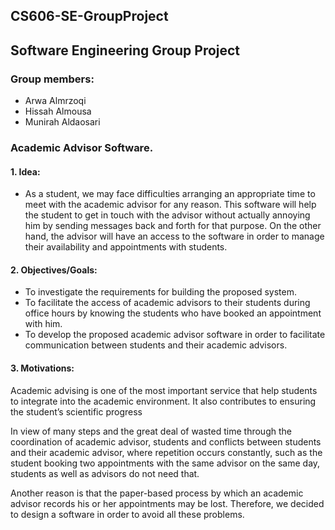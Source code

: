 ## CS606-SE-GroupProject
## Software Engineering Group Project 

### Group members: 
- Arwa Almrzoqi			
- Hissah Almousa			
- Munirah Aldaosari			


### Academic Advisor Software. 

#### 1. Idea: 
- As a student, we may face difficulties arranging an appropriate time to meet with the academic advisor for any reason. This software will help the student to get 		in touch with the advisor without actually annoying him by sending messages back and forth for that purpose. On the other hand, the advisor will have an access to 		 the software in order to manage their availability and appointments with students. 

#### 2. Objectives/Goals:
- To investigate the requirements for building the proposed system.
- To facilitate the access of academic advisors to their students during office hours by knowing the students who have booked an appointment with him.
- To develop the proposed academic advisor software in order to facilitate communication between students and their academic advisors.

#### 3. Motivations: 
Academic advising is one of the most important service that help students to integrate into the academic environment. It also contributes to ensuring the student’s scientific progress 

In view of many steps and the great deal of wasted time through the coordination of academic advisor, students and conflicts between students and their academic advisor, where repetition occurs constantly, such as the student booking two appointments with the same advisor on the same day, students as well as advisors do not need that. 

Another reason is that the paper-based process by which an academic advisor records his or her appointments may be lost. Therefore, we decided to design a software in order to avoid all these problems. 


